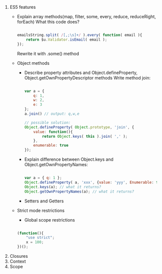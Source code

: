 1. ES5 features
    * Explain array methods(map, filter, some, every, reduce, reduceRight, forEach)
        What this code does?
        ```javascript

        emailsString.split( /[,;\s]+/ ).every( function( email ){
            return $u.Validator.isEmail( email );
        });
        ```
        Rewrite it with .some() method
    * Object methods
        * Describe property attributes and Object.defineProperty, Object.getOwnPropertyDescriptor methods
            Write method join:
            ```javascript
            
            var a = { 
                q: 1, 
                w: 2,
                e: 3
            };
            a.join() // output: q,w,e
            ```
            
            ```javascript
            // possible solution:
            Object.defineProperty( Object.prototype, 'join', {
                value: function(){
                    return Object.keys( this ).join( ',' );
                },
                enumerable: true
            });
            ```
        * Explain difference between Object.keys and Object.getOwnPropertyNames:
            ```javascript
            
            var a = { q: 1 };
            Object.defineProperty( a, 'xxx', {value: 'yyy', Enumerable: false} );
            Object.keys(a); // what it returns? 
            Object.getOwnPropertyNames(a); // what it returns? 
            ```
        * Setters and Getters
    * Strict mode restrictions
        * Global scope restrictions
        
        ```javascript
        
        (function(){
            "use strict";
            x = 100;
        })();
        ```
2. Closures
3. Context
4. Scope
